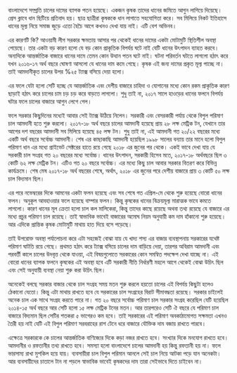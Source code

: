 বাংলাদেশে সম্প্রতি চালের দামের ব্যাপক পতন হয়েছে। একজন কৃষক তাদের ধানের জমিতে আগুন লাগিয়ে দিয়েছে।  প্রেস ক্লাবে ধান ছিটিয়ে প্রতিবাদ হয়।  ছাত্র ছাত্রীরা কৃষককে ধান লাগাতে সহযোগিতা করে। সব মিলিয়ে নিকট ইতিহাসে ধানের মূল্য নিয়ে সমাজ জুড়ে এতো হৈচৈ আগে কখনও দেখা যায় নাই। এটি বেশ অভিনব। 

এর কারণটি কি? আওয়ামী লীগ সরকার ক্ষমতায় আসার পর থেকেই ধানের দামের একটা মোটামুটি স্থিতিশীল অবস্থা পেয়েছে। তার একটা বড় কারণ হলো যে বড় কোন প্রাকৃতিক বিপর্যয় ঘটে নাই যেটি ধানের উৎপাদন ব্যাহত করবে। অন্যদিকে আন্তর্জাতিক বাজারে ধানের দামে তেমন কোন উত্থান পতন ঘটে নাই।  ঘটনা পরিবর্তন ঘটতে লাগলো হঠাৎ করে যখন ২০১৬-১৭ অর্থ বছরে ঘোষণা আসলো যে ধানের দাম কমে গেছে। কৃষক এই জন্য দামের প্রকৃত মূল্য পাচ্ছে না। তাই আমদানীকৃত চালের উপর %২৫ ট্যাক্স বসিয়ে দেয়া হলো।  

এর ফলে যেটা হলো সেটি হচ্ছে যে  আন্তর্জাতিক এবং দেশীয় বাজারে চাহিদা ও যোগানের মধ্যে কোন রকম প্রাকৃতিক কারণ ছাড়াই হঠাৎ করে চালের চাম চড় চড় করে বাড়তে লাগলো।  শুধু তাই না, ২০১৭ সালে হাওড়ের ধানের ফলনে বিপর্যয় ঘটার ফলে চালের বাজারে আগুন লেগে গেল।  

ফলে সরকার কিছুদিনের মধ্যেই আবার সেই ট্যাক্স উঠিয়ে নিলেন। সরকারী এবং বেসরকারী পর্যায় থেকে বিপুল পরিমাণ চাল আমদানী হতে শুরু করলো। ২০১৭-১৮ অর্থ বছরে চালের আমদানী হয়েছে প্রায়  ২৮ লক্ষ  মেট্রিক টন, যেখানে তার আগের  দশ বছরের আমদানী সব মিলিয়ে হয়েছে ৪৫ লক্ষ টন।  শুধু তাই না, এই আমদানী গত ২০/২২ বছরের মধ্যে একটি অর্থ বছরে সর্বোচ্চ আমদানী।  শেষ এর কাছাকাছি আমদানী হয়েছিল  ১৯৯৮ সালের বন্যায়  তার মানে হলো বিপুল পরিমাণ ধান এর মধ্যে প্রাইভেট সেক্টরের হাতে রয়ে গেছে ২০১৮ এর জুনের পর থেকে। একই ভাবে দেখা যায় যে সরকারী চাল সংগ্রহ গত ২০ বছরের মধ্যে সর্বোচ্চ।  ধানের উৎপাদন, সরকারী হিসেব মতে, ২০১৭-১৮ অর্থবছরে ছিল ৩ কোটি ৬২ লক্ষ মেট্রিক টন। এটিও গত ২০ বছরে সর্বোচ্চ। এর মধ্যে কিছু চাল আবার সরকার বিতরণ করে বিভিন্ন কার্যক্রমে।  শেষ মেষ ২০১৭-১৮ অর্থ বছরের শেষে, অর্থাৎ, ২০১৮ এর জুনের পরে দেশীয় বাজারে প্রায় ৩ কোটি ৫০ লক্ষ চাল  বিদ্যমান ছিল।

এর পরে নভেম্বরের দিকে আমনের একটা ফলন হয়েছে এবং সব শেষে গত এপ্রিল-মে থেকে শুরু হয়েছে বোরো ধানের  ফলন।  অনুকূল আবহাওয়ার ফলে হয়েছে বাম্পার ফলন।  কিন্তু কৃষকের ধানের বিক্রয়মূল্য মারাত্মক ভাবে কমতে লাগলো। কারণ ধানের মূল ক্রেতা হলো চাল কল মালিকেরা, কিন্তু তাদের কাছে রয়েছে অথবা তথ্য রয়েছে যে বাজারে এর মধ্যে প্রচুর পরিমাণ চাল রয়েছে। তাই স্বাভাবিক ভাবেই বাজারের অমোঘ নিয়ম অনুযায়ী কম দাম হাঁকানো শুরু হয়েছে।  আর এদিকে প্রান্তিক কৃষক মোটামুটি মাথায় হাত দিয়ে বসে পড়েছে। 

তাই উপরোক্ত অবস্থা পর্যালোচনা করে এটা সহজেই বোঝা যায় যে খাদ্য শস্য এর বাজার ব্যবস্থাপনায় সরকারের যথেষ্ট পরিমাণ ঘাটতি রয়ে গেছে। প্রথমত হঠাৎ করে ট্যাক্স বসিয়ে চালের দাম বাড়িয়ে দেয়া, তারপর অবিরাম আমদানী এবং পরবর্তী কালে চালের উদবৃত্ত থেকে যাওয়া, এই বিষয়গুলোতে সরকারের কোন সমন্বিত পদক্ষেপ দেখা যাচ্ছে না।  এই বোরো ধানের ব্যাপক ফলনে কৃষকের এই অবস্থা হবে এটি সরকারী নীতি নির্ধারণী মহলে আগে থেকেই বোঝা উচিৎ ছিল এবং সেই অনুযায়ী ব্যবস্থা নেয়া শুরু করা উচিৎ ছিল। 

অনেকেই বলছে সরকার বাজার থেকে চাল সংগ্রহ সময় মতন শুরু করলে হয়তো চালের এই বিপর্যয় কিছুটা হলেও ঠেকানো যেতো। কিন্তু এটা মাথায় রাখতে হবে যে সরকারের চাল সংগ্রহের বিরাট সীমাবদ্ধতা রয়েছে। সরকার চাইলেই অনেক চাল এক সাথে সংগ্রহ করতে পারে না। গত ২০ বছরে সর্বোচ্চ পরিমাণ চাল সরকার সংগ্রহ করেছিল যেটি হয়েছিল ২০১৪-১৫ অর্থ বছরে আর সেটি হলো ১৫ লক্ষ মেট্রিক টনের মতন।  আর তারপরেও সেটি ঐ বছরে যে পরিমাণ চাল বাজারে বিদ্যমান ছিল সেটির শতকরা ৫ ভাগেরও কম হবে। তাই সরকারের এই পরিমাণ অবকাঠামোগত সক্ষমতা এখনও তৈরী হয় নাই যেটি এই বিপুল পরিমাণ সরবরাহের রাশ টেনে ধরে বাজারে যৌক্তিক দাম বজায় রাখতে পারবে। 

এক্ষেত্রে সরকারকে কে চালের আন্তর্জাতিক বাণিজ্যের দিকে কড়া নজর রাখতে হবে। সংখ্যার দিকে মনযোগ রাখতে হবে। আমদানীর ও রফতানীর তথ্য রাখতে হবে।  সমস্যা হলো বাংলাদেশে চালের আমদানী হয় কিন্তু রফতানী হয় না। ফলে ভারসাম্য রাখা মুশকিল হয়ে যায়।  ব্যবসায়ীরা চাল বিপুল পরিমান আনলে সেই চাল নিয়ে আটকা পড়ে যান অনেকটা। আর ব্যবসায়ীদের চাতালে টান না পড়লে  স্বাভাবিক ভাবেই কৃষকদের দাম তারা সেইভাবে দিতে চাইবেন না।   